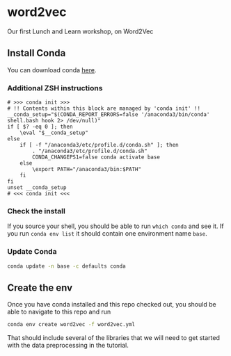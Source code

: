 # word2vec

Our first Lunch and Learn workshop, on Word2Vec

## Install Conda

You can download conda [here](https://www.anaconda.com/distribution/#download-section). 
 

### Additional ZSH instructions
```
# >>> conda init >>>
# !! Contents within this block are managed by 'conda init' !!
__conda_setup="$(CONDA_REPORT_ERRORS=false '/anaconda3/bin/conda' shell.bash hook 2> /dev/null)"
if [ $? -eq 0 ]; then
    \eval "$__conda_setup"
else
    if [ -f "/anaconda3/etc/profile.d/conda.sh" ]; then
        . "/anaconda3/etc/profile.d/conda.sh"
        CONDA_CHANGEPS1=false conda activate base
    else
        \export PATH="/anaconda3/bin:$PATH"
    fi
fi
unset __conda_setup
# <<< conda init <<<
```

### Check the install

If you source your shell, you should be able to run `which conda` and see it. If you run `conda env list` it should contain one environment name `base`.

### Update Conda

```sh
conda update -n base -c defaults conda
```

## Create the env

Once you have conda installed and this repo checked out, you should be able to navigate to this repo and run

```sh
conda env create word2vec -f word2vec.yml
```

That should include several of the libraries that we will need to get started with the data preprocessing in the tutorial.

